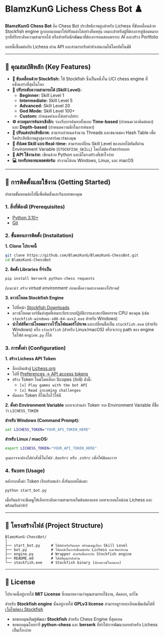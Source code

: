 # BlamzKunG Lichess Chess Bot ♟️

[](https://www.python.org/downloads/)
[](https://opensource.org/licenses/MIT)
[](https://lichess.org/api)

**BlamzKunG Chess Bot** คือ Chess Bot ประสิทธิภาพสูงสำหรับ Lichess ที่ขับเคลื่อนด้วย Stockfish engine ถูกออกแบบมาให้ปรับแต่งได้อย่างยืดหยุ่น เหมาะสำหรับผู้ที่ต้องการคู่ซ้อมหมากรุกที่ปรับระดับความสามารถได้ หรือสำหรับนักพัฒนาที่ต้องการทดสอบตรรกะ AI และสร้าง Portfolio

บอทนี้เชื่อมต่อกับ Lichess ผ่าน API และสามารถรับคำท้าเล่นเกมได้โดยอัตโนมัติ

-----

## 🎯 คุณสมบัติหลัก (Key Features)

  - **🧠 ขับเคลื่อนด้วย Stockfish:** ใช้ Stockfish ซึ่งเป็นหนึ่งใน UCI chess engine ที่แข็งแกร่งที่สุดในโลก
  - **🔧 ปรับระดับความสามารถได้ (Skill Level):**
      - **Beginner:** Skill Level 1
      - **Intermediate:** Skill Level 5
      - **Advanced:** Skill Level 20
      - **God Mode:** Skill Level 100+
      - **Custom:** กำหนดค่าเองได้อย่างอิสระ
  - **⚙️ ควบคุมการค้นหาเชิงลึก:** รองรับการค้นหาทั้งแบบ **Time-based** (กำหนดเวลาคิดต่อตา) และ **Depth-based** (กำหนดความลึกในการค้นหา)
  - **🚀 ปรับแต่งประสิทธิภาพ:** สามารถกำหนดจำนวน Threads และขนาดของ Hash Table เพื่อรีดประสิทธิภาพสูงสุดจากฮาร์ดแวร์ของคุณ
  - **🔄 อัปเดต Skill แบบ Real-time:** สามารถเปลี่ยน Skill Level ของบอทได้ทันทีผ่าน Environment Variable (`STOCKFISH_SKILL`) โดยไม่ต้องรีสตาร์ทบอท
  - **🐍 API ใช้งานง่าย:** เขียนด้วย Python และมีโครงสร้างที่เข้าใจง่าย
  - **💻 รองรับหลายแพลตฟอร์ม:** ทำงานได้บน Windows, Linux, และ macOS

-----

## 🏁 การติดตั้งและใช้งาน (Getting Started)

ทำตามขั้นตอนต่อไปนี้เพื่อติดตั้งและรันบอทของคุณ

### 1\. สิ่งที่ต้องมี (Prerequisites)

  - [Python 3.10+](https://www.python.org/downloads/)
  - [Git](https://git-scm.com/downloads)

### 2\. ขั้นตอนการติดตั้ง (Installation)

**1. Clone โปรเจคนี้**

```bash
git clone https://github.com/BlamzKunG/BlamzKunG-ChessBot.git
cd BlamzKunG-ChessBot
```

**2. ติดตั้ง Libraries ที่จำเป็น**

```bash
pip install berserk python-chess requests
```

*(แนะนำ: สร้าง virtual environment ก่อนเพื่อความสะอาดของโปรเจค)*

**3. ดาวน์โหลด Stockfish Engine**

  - ไปที่หน้า [Stockfish Downloads](https://stockfishchess.org/download/)
  - ดาวน์โหลดเวอร์ชันล่าสุดที่เหมาะกับระบบปฏิบัติการและสถาปัตยกรรม CPU ของคุณ (เช่น `stockfish-windows-x86-64-avx2.exe` สำหรับ Windows)
  - **นำไฟล์ที่ดาวน์โหลดมาวางไว้ในโฟลเดอร์โปรเจค** และเปลี่ยนชื่อเป็น `stockfish.exe` (สำหรับ Windows) หรือ `stockfish` (สำหรับ Linux/macOS) หรือจะระบุ path ของ engine ในไฟล์ `engine.py` ก็ได้

### 3\. การตั้งค่า (Configuration)

**1. สร้าง Lichess API Token**

  - ล็อกอินเข้าสู่ [Lichess.org](https://lichess.org)
  - ไปที่ [Preferences -\> API access tokens](https://lichess.org/account/oauth/token)
  - สร้าง Token ใหม่โดยเลือก Scopes (สิทธิ์) ดังนี้:
      - `[x] Play games with the bot API`
      - `[x] Read incoming challenges`
  - คัดลอก Token ที่ได้เก็บไว้ให้ดี

**2. ตั้งค่า Environment Variable**
บอทจะอ่านค่า Token จาก Environment Variable ที่ชื่อว่า `LICHESS_TOKEN`

**สำหรับ Windows (Command Prompt):**

```cmd
set LICHESS_TOKEN="YOUR_API_TOKEN_HERE"
```

**สำหรับ Linux / macOS:**

```bash
export LICHESS_TOKEN="YOUR_API_TOKEN_HERE"
```

*คุณอาจจะต้องใส่คำสั่งนี้ในไฟล์ `.bashrc` หรือ `.zshrc` เพื่อให้มีผลถาวร*

### 4\. รันบอท (Usage)

หลังจากตั้งค่า Token เรียบร้อยแล้ว สั่งรันบอทได้เลย:

```bash
python start_bot.py
```

เมื่อรันแล้วจะมีเมนูให้เลือกระดับความสามารถเริ่มต้นของบอท บอทจะออนไลน์บน Lichess และพร้อมรับคำท้า\!

-----

## 📂 โครงสร้างไฟล์ (Project Structure)

```
BlamzKunG-ChessBot/
│
├── start_bot.py     # ไฟล์สำหรับรันบอท พร้อมเมนูเลือก Skill Level
├── bot.py           # โค้ดหลักในการเชื่อมต่อกับ Lichess และจัดการเกม
├── engine.py        # Wrapper สำหรับสื่อสารกับ Stockfish engine
├── README.md        # ไฟล์ที่คุณกำลังอ่าน
└── stockfish.exe    # Stockfish binary (ต้องดาวน์โหลดเอง)
```

-----

## 📄 License

โปรเจคนี้อยู่ภายใต้ **MIT License** ซึ่งหมายความว่าคุณสามารถใช้งาน, คัดลอก, แก้ไข

สำหรับ **Stockfish engine** นั้นอยู่ภายใต้ **GPLv3 license** สามารถดูรายละเอียดเพิ่มเติมได้ที่ [เว็บไซต์ของ Stockfish](https://www.google.com/search?q=https://stockfishchess.org/get-stockfish/)

  - ขอขอบคุณทีมผู้พัฒนา **Stockfish** สำหรับ Chess Engine ที่สุดยอด
  - ขอขอบคุณไลบรารี **python-chess** และ **berserk** ที่ทำให้การพัฒนาบอทสำหรับ Lichess เป็นเรื่องง่าย
